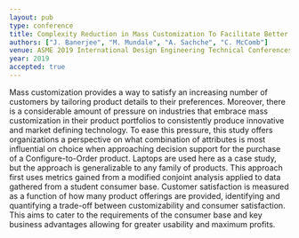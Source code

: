 ```yaml
---
layout: pub
type: conference
title: Complexity Reduction in Mass Customization To Facilitate Better Decision Support
authors: ["J. Banerjee", "M. Mundale", "A. Sachche", "C. McComb"]
venue: ASME 2019 International Design Engineering Technical Conferences and Computers and Information in Engineering Conference
year: 2019
accepted: true
---
```

Mass customization provides a way to satisfy an increasing number of customers by tailoring product details to their preferences. Moreover, there is a considerable amount of pressure on industries that embrace mass customization in their product portfolios to consistently produce innovative and market defining technology. To ease this pressure, this study offers organizations a perspective on what combination of attributes is most influential on choice when approaching decision support for the purchase of a Configure-to-Order product. Laptops are used here as a case study, but the approach is generalizable to any family of products. This approach first uses metrics gained from a modified conjoint analysis applied to data gathered from a student consumer base. Customer satisfaction is measured as a function of how many product offerings are provided, identifying and quantifying a trade-off between customizability and consumer satisfaction. This aims to cater to the requirements of the consumer base and key business advantages allowing for greater usability and maximum profits.